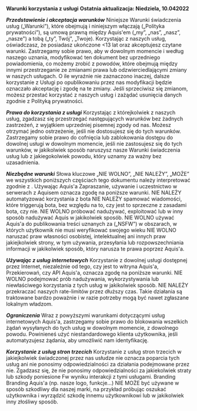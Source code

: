 **Warunki korzystania z usługi**
**Ostatnia aktualizacja: Niedziela, 10.042022**

***Przedstawienie i akceptacja warunków***
Niniejsze Warunki świadczenia usług („Warunki”), które obejmują i niniejszym włączają  („Polityka prywatności”), są umową prawną między Aquis'em („my”, „nas”, „nasz”, „nasze") a tobą („ty”, Twój", „Twoje). Korzystając z naszych usług, oświadczasz, że posiadasz ukończone <13 lat oraz akceptujesz czytane warunki.
Zastrzegamy sobie prawo, aby w dowolnym momencie i według naszego uznania, modyfikować ten dokument bez uprzedniego powiadomienia, co możemy zrobić z powodów, które obejmują między innymi przestrzeganie ze zmianami prawa lub odzwierciedlającymi zmiany w naszych usługach. O ile wyraźnie nie zaznaczono inaczej, dalsze korzystanie z Usługi po opublikowaniu przez nas modyfikacji będzie oznaczało akceptację i zgodę na te zmiany. Jeśli sprzeciwisz się zmianom, możesz przestać korzystać z naszych usług i  zażądać usunięcia danych zgodnie z Polityką prywatności.

***Prawa do korzystania z usługi***
Korzystając z którejkolwiek z naszych usług, zgadzasz się przestrzegać następujących warunków bez żadnych zastrzeżeń, z wyjątkiem uprzedniej pisemnej zgody od nas.
Możesz otrzymać jedno ostrzeżenie, jeśli nie dostosujesz się do tych warunków. Zastrzegamy sobie prawo do cofnięcia lub zablokowania dostępu do dowolnej usługi w dowolnym momencie, jeśli nie zastosujesz się do tych warunków, w jakikolwiek sposób naruszysz nasze Warunki świadczenia usług lub z jakiegokolwiek powodu, który uznamy za ważny bez uzasadnienia.

***Niezbędne warunki***
Słowa kluczowe „NIE WOLNO”, „NIE NALEŻY”, „MOŻE” we wszystkich poniższych częściach tego dokumentu należy interpretować zgodnie z .
Używając Aquis'a
Zapraszanie, używanie i uczestnictwo w serwerach z Aquisem oznacza zgodę na poniższe warunki.
NIE NALEŻY automatyzować korzystania z bota
NIE NALEŻY spamować wiadomości, które triggerują bota, bez względu na to, czy jest to sprzeczne z zasadami bota, czy nie.
NIE WOLNO próbować nadużywać, exploitować lub w inny sposób nadużywać Aquis w jakikolwiek sposób.
NIE WOLNO używać Aquis'a do publikowania treści uznanych za  („NSFW”) w obszarach, w których użytkownik nie musi weryfikować swojego wieku
NIE WOLNO naruszać praw własności osobistej, intelektualnej ani innych praw jakiejkolwiek strony, w tym używania, przesyłania lub rozpowszechniania informacji w jakikolwiek sposób, który narusza te prawa poprzez Aquis'a.

***Używając z usług internetowych***
Korzystanie z dowolnej usługi dostępnej przez Internet, niezależnie od tego, czy jest to witryna Aquis'a, Przekierowań, czy API Aquis'a, oznacza zgodę na poniższe warunki.
NIE WOLNO podejmować prób nadużywania, wykorzystywania lub niewłaściwego korzystania z tych usług w jakikolwiek sposób.
NIE NALEŻY przekraczać naszych rate-limitów przez dłuższy czas. Takie działania są traktowane bardzo poważnie i w razie potrzeby mogą być nawet zgłaszane lokalnym władzom.

***Ograniczenia***
Wraz z powyższymi warunkami dotyczącymi usług internetowych Aquis'a, zastrzegamy sobie prawo do blokowania wszelkich żądań wysyłanych do tych usług w dowolnym momencie, z dowolnego powodu. Powinieneś użyć niestandardowego klienta użytkownika, jeśli automatyzujesz żądania, aby umożliwić nam identyfikację. 

***Korzystanie z usług stron trzecich***
Korzystanie z usług stron trzecich w jakiejkolwiek świadczonej przez nas usłudze nie oznacza poparcia tych usług ani nie ponosimy odpowiedzialności za działania podejmowane przez nie. Zgadzasz się, że nie ponosimy odpowiedzialności za jakiekolwiek straty lub szkody poniesione Fw wyniku interakcji z tymi usługami.
Branding
Branding Aquis'a (np. nasze logo, funkcje...) NIE MOŻE być używane w sposób szkodliwy dla naszej marki, na przykład próbując oszukać użytkownika i wyrządzić szkodę innemu użytkownikowi lub w jakikolwiek inny złośliwy sposób. 
